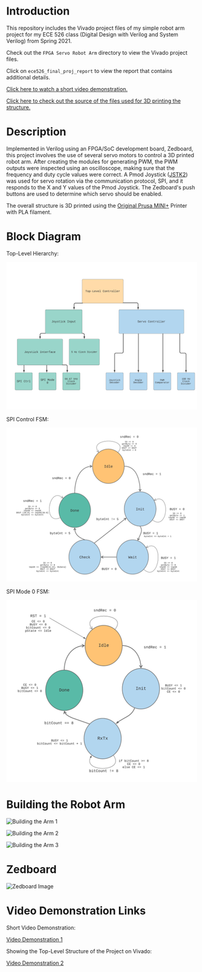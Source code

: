 # Introduction
This repository includes the Vivado project files of my simple robot arm project for my ECE 526 class (Digital Design with Verilog and System Verilog) from Spring 2021.

Check out the `FPGA Servo Robot Arm` directory to view the Vivado project files.

Click on `ece526_final_proj_report` to view the report that contains additional details.

[Click here to watch a short video demonstration.](https://youtu.be/SgvgNNp92zs)

[Click here to check out the source of the files used for 3D printing the structure.](https://create.arduino.cc/projecthub/anova9347/roboarm-89b1cc)

# Description
Implemented in Verilog using an FPGA/SoC development board, Zedboard, this project involves the use of several servo motors to control a 3D printed robot arm. After creating the modules for generating PWM, the PWM outputs were inspected using an oscilloscope, making sure that the frequency and duty cycle values were correct. A Pmod Joystick ([JSTK2](https://digilent.com/reference/pmod/pmodjstk2/start)) was used for servo rotation via the communication protocol, SPI, and it responds to the X and Y values of the Pmod Joystick. The Zedboard's push buttons are used to determine which servo should be enabled.

The overall structure is 3D printed using the [Original Prusa MINI+](https://shop.prusa3d.com/en/3d-printers/994-original-prusa-mini.html) Printer with PLA filament.

# Block Diagram

Top-Level Hierarchy:

![Block Diagram Hierarchy](./Screenshots/robot_arm_diagram.png)

SPI Control FSM:

![SPI Control FSM](./Screenshots/spi_ctrl_fsm.png)

SPI Mode 0 FSM:

![SPI Mode 0 FSM](./Screenshots/spi_mode_0_fsm.png)

# Building the Robot Arm

![Building the Arm 1](./Screenshots/building_arm_1.JPG)

![Building the Arm 2](./Screenshots/building_arm_2.JPG)

![Building the Arm 3](./Screenshots/building_arm_3.JPG)

# Zedboard

![Zedboard Image](./Screenshots/zedboard_image.JPG)

# Video Demonstration Links

Short Video Demonstration:

[Video Demonstration 1](https://youtu.be/SgvgNNp92zs)

Showing the Top-Level Structure of the Project on Vivado:

[Video Demonstration 2](https://youtu.be/gucBxZ1hzhM)
